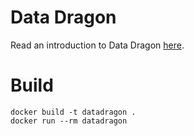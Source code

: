 # Data Dragon

Read an introduction to Data Dragon [here](https://www.diegowilson.com/blog/data-dragon-intro).

#  Build

```
docker build -t datadragon .
docker run --rm datadragon
```
